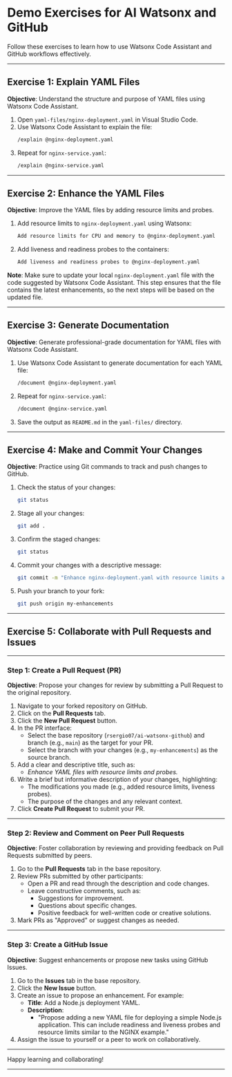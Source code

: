 # Demo Exercises for AI Watsonx and GitHub

Follow these exercises to learn how to use Watsonx Code Assistant and GitHub workflows effectively.

---

## Exercise 1: Explain YAML Files
**Objective**: Understand the structure and purpose of YAML files using Watsonx Code Assistant.

1. Open `yaml-files/nginx-deployment.yaml` in Visual Studio Code.
2. Use Watsonx Code Assistant to explain the file:
    ```bash
    /explain @nginx-deployment.yaml
    ```
3. Repeat for `nginx-service.yaml`:
    ```bash
    /explain @nginx-service.yaml
    ```

---

## Exercise 2: Enhance the YAML Files
**Objective**: Improve the YAML files by adding resource limits and probes.

1. Add resource limits to `nginx-deployment.yaml` using Watsonx:
    ```bash
    Add resource limits for CPU and memory to @nginx-deployment.yaml
    ```
2. Add liveness and readiness probes to the containers:
    ```bash
    Add liveness and readiness probes to @nginx-deployment.yaml
    ```

**Note**: Make sure to update your local `nginx-deployment.yaml` file with the code suggested by Watsonx Code Assistant. This step ensures that the file contains the latest enhancements, so the next steps will be based on the updated file.

---

## Exercise 3: Generate Documentation
**Objective**: Generate professional-grade documentation for YAML files with Watsonx Code Assistant.

1. Use Watsonx Code Assistant to generate documentation for each YAML file:
    ```bash
    /document @nginx-deployment.yaml
    ```
2. Repeat for `nginx-service.yaml`:
    ```bash
    /document @nginx-service.yaml
    ```
3. Save the output as `README.md` in the `yaml-files/` directory.

---

## Exercise 4: Make and Commit Your Changes
**Objective**: Practice using Git commands to track and push changes to GitHub.

1. Check the status of your changes:
    ```bash
    git status
    ```
2. Stage all your changes:
    ```bash
    git add .
    ```
3. Confirm the staged changes:
    ```bash
    git status
    ```
4. Commit your changes with a descriptive message:
    ```bash
    git commit -m "Enhance nginx-deployment.yaml with resource limits and probes, and generate documentation"
    ```
5. Push your branch to your fork:
    ```bash
    git push origin my-enhancements
    ```

---

## Exercise 5: Collaborate with Pull Requests and Issues

---

### **Step 1: Create a Pull Request (PR)**
**Objective**: Propose your changes for review by submitting a Pull Request to the original repository.

1. Navigate to your forked repository on GitHub.
2. Click on the **Pull Requests** tab.
3. Click the **New Pull Request** button.
4. In the PR interface:
    - Select the base repository (`rsergio07/ai-watsonx-github`) and branch (e.g., `main`) as the target for your PR.
    - Select the branch with your changes (e.g., `my-enhancements`) as the source branch.
5. Add a clear and descriptive title, such as:
    - *Enhance YAML files with resource limits and probes.*
6. Write a brief but informative description of your changes, highlighting:
    - The modifications you made (e.g., added resource limits, liveness probes).
    - The purpose of the changes and any relevant context.
7. Click **Create Pull Request** to submit your PR.

---

### **Step 2: Review and Comment on Peer Pull Requests**
**Objective**: Foster collaboration by reviewing and providing feedback on Pull Requests submitted by peers.

1. Go to the **Pull Requests** tab in the base repository.
2. Review PRs submitted by other participants:
    - Open a PR and read through the description and code changes.
    - Leave constructive comments, such as:
      - Suggestions for improvement.
      - Questions about specific changes.
      - Positive feedback for well-written code or creative solutions.
3. Mark PRs as "Approved" or suggest changes as needed.

---

### **Step 3: Create a GitHub Issue**
**Objective**: Suggest enhancements or propose new tasks using GitHub Issues.

1. Go to the **Issues** tab in the base repository.
2. Click the **New Issue** button.
3. Create an issue to propose an enhancement. For example:
    - **Title**: Add a Node.js deployment YAML.
    - **Description**:
      - "Propose adding a new YAML file for deploying a simple Node.js application. This can include readiness and liveness probes and resource limits similar to the NGINX example."
4. Assign the issue to yourself or a peer to work on collaboratively.

---

Happy learning and collaborating!

---
